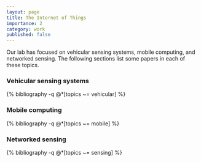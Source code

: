 ```yaml
---
layout: page
title: The Internet of Things
importance: 2
category: work
published: false
---
```


Our lab has focused on vehicular sensing systems, mobile computing, and networked sensing. The following sections list some papers in each of these topics.

### Vehicular sensing systems

<div class="publications">

{% bibliography -q @*[topics ~= vehicular] %}

</div>  

### Mobile computing

<div class="publications">

{% bibliography -q @*[topics ~= mobile] %}

</div>  

### Networked sensing

<div class="publications">

{% bibliography -q @*[topics ~= sensing] %}

</div>  

